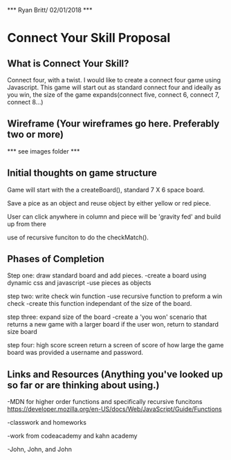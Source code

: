 *** Ryan Britt/ 02/01/2018 ***  
# Connect Your Skill Proposal  
## What is Connect Your Skill?  
Connect four, with a twist.  I would like to create a connect four game using Javascript.
This game will start out as standard connect four and ideally as you win, the size of the game expands(connect five, connect 6, connect 7, connect 8...)

## Wireframe  (Your wireframes go here. Preferably two or more) 

*** see images folder ***

## Initial thoughts on game structure 

Game will start with the a createBoard(), standard 7 X 6 space board. 

Save a pice as an object and reuse object by either yellow or red piece.

User can click anywhere in column and piece will be 'gravity fed' and build up from there

use of recursive funciton to do the checkMatch().


## Phases of Completion  

Step one: draw standard board and add pieces.
	-create a board using dynamic css and javascript
	-use pieces as objects

step two: write check win function
	-use recursive function to preform a win check
	-create this function independant of the size of the board.

step three: expand size of the board
	-create a 'you won' scenario that returns a new game with a larger board if the user won, return to standard size board  

step four: high score screen
	return a screen of score of how large the game board was provided a username and password.


## Links and Resources  (Anything you've looked up so far or are thinking about using.)
-MDN for higher order functions and specifically recursive funcitons
https://developer.mozilla.org/en-US/docs/Web/JavaScript/Guide/Functions

-classwork and homeworks

-work from codeacademy and kahn academy

-John, John, and John
